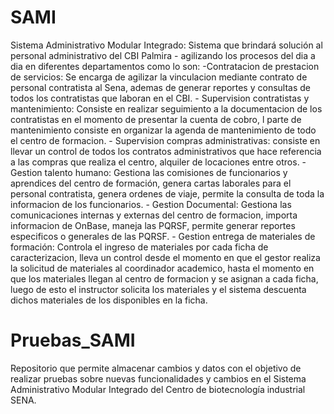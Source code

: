 SAMI
====

Sistema Administrativo Modular Integrado:
Sistema que brindará solución al personal administrativo del CBI Palmira - 
agilizando los procesos del dia a dia en diferentes departamentos como lo son: -Contratacion de prestacion de servicios: Se encarga de agilizar la vinculacion mediante contrato de personal contratista al Sena, ademas de generar reportes y consultas de todos los contratistas que laboran en el CBI.  - Supervision contratistas y mantenimiento: Consiste en realizar seguimiento a la documentacion de los contratistas en el momento de presentar la cuenta de cobro, l parte de mantenimiento consiste en organizar la agenda de mantenimiento de todo el centro de formacion. - Supervision compras administrativas: consiste en llevar un control de todos los contratos administrativos que hace referencia a las compras que realiza el centro, alquiler de locaciones entre otros. - Gestion talento humano: Gestiona las comisiones de funcionarios y aprendices del centro de formación, genera cartas laborales para el personal contratista, genera ordenes de viaje, permite la consulta de toda la informacion de los funcionarios. - Gestion Documental: Gestiona las comunicaciones internas y externas del centro de formacion, importa informacion de OnBase, maneja las PQRSF, permite generar reportes especificos o generales de las PQRSF. - Gestion entrega de materiales de formación: Controla el ingreso de materiales por cada ficha de caracterizacion, lleva un control desde el momento en que el gestor realiza la solicitud de materiales al coordinador academico, hasta el momento en que los materiales llegan al centro de formacion y se asignan a cada ficha, luego de esto el instructor solicita los materiales y el sistema descuenta dichos materiales de los disponibles en la ficha.
# Pruebas_SAMI
Repositorio que permite almacenar cambios y datos con el objetivo de realizar pruebas sobre nuevas funcionalidades y cambios en el Sistema Administrativo Modular Integrado del Centro de biotecnología industrial SENA.

